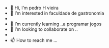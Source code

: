 - 👋 Hi, I’m  pedro H vieira
- 👀 I’m interested in faculdade de gastronomia
-
- 🌱 I’m currently learning ..a programar jogos
- 💞️ I’m looking to collaborate on ..
- 
- 📫 How to reach me ...

<!---
Flavinpneu015/Flavinpneu015 is a ✨ special ✨ repository because its `README.md` (this file) appears on your GitHub profile.
You can click the Preview link to take a look at your changes.
--->
